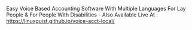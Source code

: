 Easy Voice Based Accounting Software With Multiple Languages For Lay People & For People With Disabilities - Also Available Live At : https://linuxguist.github.io/voice-acct-local/
